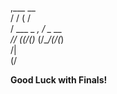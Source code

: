    ,___             __          
  /   /            ( /          
 /  ___   _  _,     /    _  __  
 ___// (_(/_(_)_  (/___/(/_(_)  
             /|                 
            (/                  


**Good Luck with Finals!**
